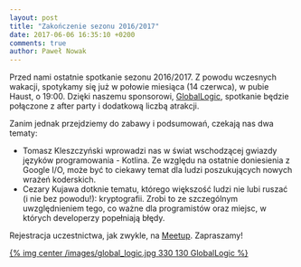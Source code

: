 ```yaml
---
layout: post
title: "Zakończenie sezonu 2016/2017"
date: 2017-06-06 16:35:10 +0200
comments: true
author: Paweł Nowak
---
```


Przed nami ostatnie spotkanie sezonu 2016/2017. Z powodu wczesnych wakacji, spotykamy się już w połowie miesiąca (14 czerwca), w pubie Haust, o 19:00.
Dzięki naszemu sponsorowi, <a href="https://www.globallogic.com/pl/" target="_blank">GlobalLogic</a>, spotkanie będzie połączone z after party i dodatkową liczbą atrakcji.

Zanim jednak przejdziemy do zabawy i podsumowań, czekają nas dwa tematy:
<ul>
<li>Tomasz Kleszczyński wprowadzi nas w świat wschodzącej gwiazdy języków programowania - Kotlina. Ze względu na ostatnie doniesienia z Google I/O, może być to ciekawy temat dla
ludzi poszukujących nowych wrażeń koderskich.
<li>Cezary Kujawa dotknie tematu, którego większość ludzi nie lubi ruszać (i nie bez powodu!): kryptografii. Zrobi to ze szczególnym uwzględnieniem tego, co ważne dla programistów
oraz miejsc, w których developerzy popełniają błędy.
</ul>

Rejestracja uczestnictwa, jak zwykle, na <a href="https://www.meetup.com/Zielona-Gora-JUG/events/240218492/">Meetup</a>. Zapraszamy!

[{% img center /images/global_logic.jpg 330 130 GlobalLogic %}](https://www.globallogic.com/pl/)


